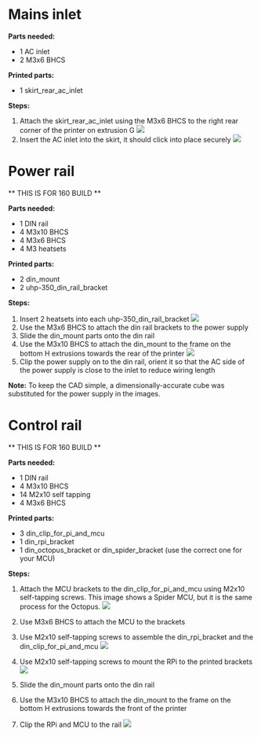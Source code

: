 # Mains inlet


**Parts needed:**
* 1 AC inlet
* 2 M3x6 BHCS

**Printed parts:**
* 1 skirt_rear_ac_inlet


**Steps:**
1. Attach the skirt_rear_ac_inlet using the M3x6 BHCS to the right rear corner of the printer on extrusion G
![](images/skirt_ac_inlet.png)
2. Insert the AC inlet into the skirt, it should click into place securely
![](images/skirt_ac_inlet_inserted.png)

# Power rail
** THIS IS FOR 160 BUILD **

**Parts needed:**
* 1 DIN rail 
* 4 M3x10 BHCS
* 4 M3x6 BHCS
* 4 M3 heatsets 
  

**Printed parts:**
* 2 din_mount
* 2 uhp-350_din_rail_bracket

**Steps:**
1. Insert 2 heatsets into each uhp-350_din_rail_bracket
![](images/uhp-mount-heatsets.png)
2. Use the M3x6 BHCS to attach the din rail brackets to the power supply
3. Slide the din_mount parts onto the din rail
4. Use the M3x10 BHCS to attach the din_mount to the frame on the bottom H extrusions towards the rear of the printer
![](images/power_din_rail_mounted.png)
5. Clip the power supply on to the din rail, orient it so that the AC side of the power supply is close to the inlet to reduce wiring length

**Note:**
To keep the CAD simple, a dimensionally-accurate cube was substituted for the power supply in the images. 


# Control rail
** THIS IS FOR 160 BUILD **

**Parts needed:**
* 1 DIN rail 
* 4 M3x10 BHCS
* 14 M2x10 self tapping
* 4 M3x6 BHCS
  

**Printed parts:**
* 3 din_clip_for_pi_and_mcu
* 1 din_rpi_bracket
* 1 din_octopus_bracket or din_spider_bracket (use the correct one for your MCU)

**Steps:**
1. Attach the MCU brackets to the din_clip_for_pi_and_mcu using M2x10 self-tapping screws. This image shows a Spider MCU, but it is the same process for the Octopus.
![](images/mcu_brackets.png)

2. Use M3x6 BHCS to attach the MCU to the brackets
3. Use M2x10 self-tapping screws to assemble the din_rpi_bracket and the din_clip_for_pi_and_mcu
![](images/rpi_brackets.png)
4. Use M2x10 self-tapping screws to mount the RPi to the printed brackets
![](images/rpi_mounted_on_bracket.png)
5. Slide the din_mount parts onto the din rail
6. Use the M3x10 BHCS to attach the din_mount to the frame on the bottom H extrusions towards the front of the printer
7. Clip the RPi and MCU to the rail
![](images/electonics_bay.png)
